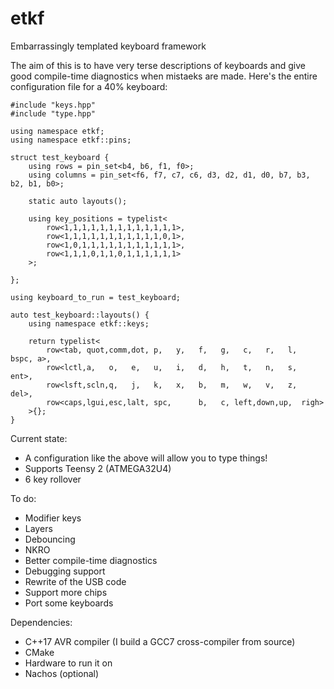 # etkf
Embarrassingly templated keyboard framework

The aim of this is to have very terse descriptions of keyboards and give good compile-time diagnostics when mistaeks are made. Here's the entire configuration file for a 40% keyboard:

```
#include "keys.hpp"
#include "type.hpp"

using namespace etkf;
using namespace etkf::pins;

struct test_keyboard {
    using rows = pin_set<b4, b6, f1, f0>;
    using columns = pin_set<f6, f7, c7, c6, d3, d2, d1, d0, b7, b3, b2, b1, b0>;

    static auto layouts();

    using key_positions = typelist<
        row<1,1,1,1,1,1,1,1,1,1,1,1,1>,
        row<1,1,1,1,1,1,1,1,1,1,1,0,1>,
        row<1,0,1,1,1,1,1,1,1,1,1,1,1>,
        row<1,1,1,0,1,1,0,1,1,1,1,1,1>
    >;

};

using keyboard_to_run = test_keyboard;

auto test_keyboard::layouts() {
    using namespace etkf::keys;

    return typelist<
        row<tab, quot,comm,dot, p,   y,   f,   g,   c,   r,   l,   bspc, a>,
        row<lctl,a,   o,   e,   u,   i,   d,   h,   t,   n,   s,   ent>,
        row<lsft,scln,q,   j,   k,   x,   b,   m,   w,   v,   z,   del>,
        row<caps,lgui,esc,lalt, spc,      b,   c, left,down,up,  righ>
    >{};
}
```

Current state:

- A configuration like the above will allow you to type things!
- Supports Teensy 2 (ATMEGA32U4)
- 6 key rollover

To do:

- Modifier keys
- Layers
- Debouncing
- NKRO
- Better compile-time diagnostics
- Debugging support
- Rewrite of the USB code
- Support more chips
- Port some keyboards

Dependencies:

- C++17 AVR compiler (I build a GCC7 cross-compiler from source)
- CMake
- Hardware to run it on
- Nachos (optional)
